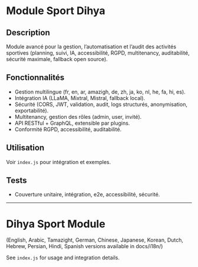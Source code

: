 # Module Sport Dihya

## Description
Module avancé pour la gestion, l’automatisation et l’audit des activités sportives (planning, suivi, IA, accessibilité, RGPD, multitenancy, auditabilité, sécurité maximale, fallback open source).

## Fonctionnalités
- Gestion multilingue (fr, en, ar, amazigh, de, zh, ja, ko, nl, he, fa, hi, es).
- Intégration IA (LLaMA, Mixtral, Mistral, fallback local).
- Sécurité (CORS, JWT, validation, audit, logs structurés, anonymisation, exportabilité).
- Multitenancy, gestion des rôles (admin, user, invité).
- API RESTful + GraphQL, extensible par plugins.
- Conformité RGPD, accessibilité, auditabilité.

## Utilisation
Voir `index.js` pour intégration et exemples.

## Tests
- Couverture unitaire, intégration, e2e, accessibilité, sécurité.

---

# Dihya Sport Module

(English, Arabic, Tamazight, German, Chinese, Japanese, Korean, Dutch, Hebrew, Persian, Hindi, Spanish versions available in docs/i18n/)

See `index.js` for usage and integration details.
